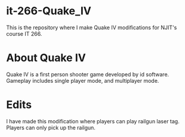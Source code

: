 it-266-Quake_IV
===============
This is the repository where I make Quake IV modifications for NJIT's course IT 266.

About Quake IV
==============
Quake IV is a first person shooter game developed by id software. Gameplay includes single player mode, and multiplayer mode.

Edits
=====
I have made this modification where players can play railgun laser tag. Players can only pick up the railgun.
